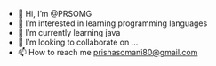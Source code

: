 - 👋 Hi, I’m @PRSOMG
- 👀 I’m interested in learning programming languages
- 🌱 I’m currently learning java
- 💞️ I’m looking to collaborate on ...
- 📫 How to reach me prishasomani80@gmail.com

<!---
PRSOMG/PRSOMG is a ✨ special ✨ repository because its `README.md` (this file) appears on your GitHub profile.
You can click the Preview link to take a look at your changes.
--->
